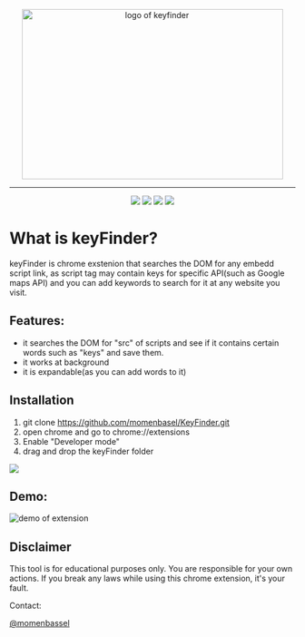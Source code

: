 <p align="center">
  <img width="460" height="300" alt="logo of keyfinder" src="https://raw.githubusercontent.com/momenbasel/keyFinder/master/css/icon.png">
</p>
<hr></hr>

<p align="center">
<img src="https://img.shields.io/badge/Chrome-red.svg"/>
<img src="https://img.shields.io/github/license/momenbasel/keyFinder"/>
<img src="https://img.shields.io/github/downloads/momenbasel/keyFinder/total.svg"/>
<img src="https://img.shields.io/badge/demo-youtube-blue.svg"/>
</p>

# What is keyFinder?
keyFinder is chrome exstenion that searches the DOM for any embedd script link, as script tag may contain keys for specific API(such as Google maps API) and you can add keywords to search for it at any website you visit.



## Features:
* it searches the DOM for "src" of scripts and see if it contains certain words such as "keys" and save them.
* it works at background
* it is expandable(as you can add words to it)





## Installation

1. git clone https://github.com/momenbasel/KeyFinder.git
2. open chrome and go to chrome://extensions
3. Enable "Developer mode"
4. drag and drop the keyFinder folder
  <img src="https://github.com/momenbasel/keyFinder/blob/master/installGif.gif?raw=true"/>
  
<br/>

## Demo:


![demo of extension](https://github.com/momenbasel/keyFinder/blob/master/demoGif.gif?raw=true)


## Disclaimer
This tool is for educational purposes only. You are responsible for your own actions. If you break any laws while using this chrome extension, it's your fault.



Contact:

[@momenbassel](https://twitter.com/@momenbassel)
